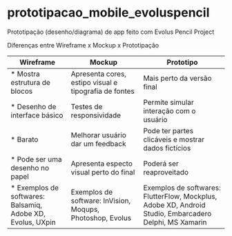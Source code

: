 # prototipacao_mobile_evoluspencil
Prototipação (desenho/diagrama) de app feito com Evolus Pencil Project

Diferenças entre Wireframe x Mockup x Prototipação

| Wireframe  | Mockup | Prototipo |
| ------------- | ------------- | ------- |
| * Mostra estrutura de blocos  | Apresenta cores, estipo visual e tipografia de fontes | Mais perto da versão final |
| * Desenho de interface básico  | Testes de responsividade | Permite simular interação com o usuário |
| * Barato  | Melhorar usuário dar um feedback | Pode ter partes clicáveis e mostrar dados fictícios |
| * Pode ser uma desenho no papel  | Apresenta especto visual perto do final | Poderá ser reaproveitado |
| * Exemplos de softwares: Balsamiq, Adobe XD, Evolus, UXpin  | Exemplos de software: InVision, Moqups, Photoshop, Evolus | Exemplos de softwares: FlutterFlow, Mockplus, Adobe XD, Android Studio, Embarcadero Delphi, MS Xamarin |
